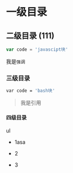 # 一级目录

## 二级目录 (111)

```javascript
var code = 'javascipt块'

```

我是`强调`

### 三级目录

```bash
var code = 'bash块'

```

> 我是引用


#### 四级目录

ul

+ 1asa 

+ 2

+ 3